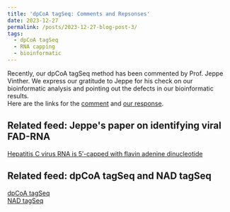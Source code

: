 ```yaml
---
title: 'dpCoA tagSeq: Comments and Repsonses'
date: 2023-12-27
permalink: /posts/2023-12-27-blog-post-3/
tags:
  - dpCoA tagSeq
  - RNA capping
  - bioinformatic
---
```


Recently, our dpCoA tagSeq method has been commented by Prof. Jeppe Vinther. We express our gratitude to Jeppe for his check on our bioinformatic analysis and pointing out the defects in our bioinformatic results.     
Here are the links for the [comment](https://pubs.acs.org/doi/10.1021/acs.analchem.3c04631) and [our response](https://pubs.acs.org/doi/10.1021/acs.analchem.3c05281).



Related feed: Jeppe's paper on identifying viral FAD-RNA 
----
[Hepatitis C virus RNA is 5′-capped with flavin adenine dinucleotide](https://www.nature.com/articles/s41586-023-06301-3)

Related feed: dpCoA tagSeq and NAD tagSeq 
----
[dpCoA tagSeq](https://rocketjishao.github.io/publications/2023AC)    
[NAD tagSeq](https://rocketjishao.github.io/publications/)
